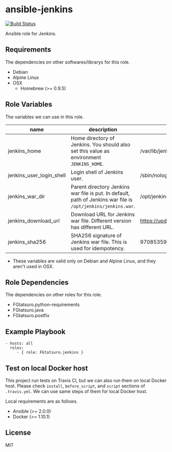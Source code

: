 ansible-jenkins
====================================

[![Build Status](https://travis-ci.org/FGtatsuro/ansible-jenkins.svg?branch=master)](https://travis-ci.org/FGtatsuro/ansible-jenkins)

Ansible role for Jenkins.

Requirements
------------

The dependencies on other softwares/librarys for this role.

- Debian
- Alpine Linux
- OSX
  - Homebrew (>= 0.9.5)

Role Variables
--------------

The variables we can use in this role.

|name|description|default|
|---|---|---|
|jenkins_home|Home directory of Jenkins. You should also set this value as environment `JENKINS_HOME`.|/var/lib/jenkins|
|jenkins_user_login_shell|Login shell of Jenkins user.|/sbin/nologin|
|jenkins_war_dir|Parent directory Jenkins war file is put. In default, path of Jenkins war file is `/opt/jenkins/jenkins.war`.|/opt/jenkins|
|jenkins_download_url|Download URL for Jenkins war file. Different version has different URL.|https://updates.jenkins-ci.org/download/war/1.656/jenkins.war|
|jenkins_sha256|SHA256 signature of Jenkins war file. This is used for idempotency.|97085359725b16aca0f419486e5c1809399e33dbe6d906cd55ef82fad76fb30d|

- These variables are valid only on Debian and Alpine Linux, and they aren't used in OSX.

Role Dependencies
-----------------

The dependencies on other roles for this role.

- FGtatsuro.python-requirements
- FGtatsuro.java
- FGtatsuro.postfix

Example Playbook
----------------

    - hosts: all
      roles:
         - { role: FGtatsuro.jenkins }

Test on local Docker host
-------------------------

This project run tests on Travis CI, but we can also run them on local Docker host.
Please check `install`, `before_script`, and `script` sections of `.travis.yml`.
We can use same steps of them for local Docker host.

Local requirements are as follows.

- Ansible (>= 2.0.0)
- Docker (>= 1.10.1)

License
-------

MIT
